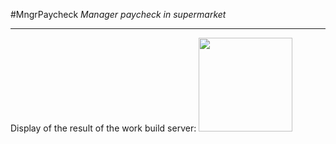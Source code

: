 #MngrPaycheck
_Manager paycheck in supermarket_

----------------
Display of the result of the work build server:
<a href="https://ci.appveyor.com/project/AndrewGumenyuk/mngrpaycheck" width="300">
  <image src="https://ci.appveyor.com/api/projects/status/github//AndrewGumenyuk/MngrPaycheck " width="150">
</a>
